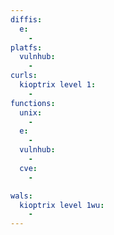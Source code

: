 ```yaml
---
diffis:
  e:
    -
platfs:
  vulnhub:
    -
curls:
  kioptrix level 1:
    -
functions:
  unix:
    -
  e:
    -
  vulnhub:
    -
  cve:
    -

wals:
  kioptrix level 1wu:
    -
---
```

